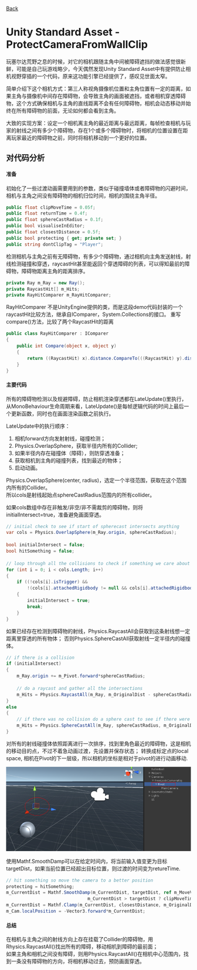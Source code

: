 
[Back](index.md)

# Unity Standard Asset - ProtectCameraFromWallClip

玩塞尔达荒野之息的时候，对它的相机跟随主角中间被障碍遮挡的做法感觉很新鲜，可能是自己玩游戏略少，今天偶然发现Unity Standard Asset中有提供防止相机视野穿插的一个代码，原来这功能引擎已经提供了，感叹见世面太窄。

简单介绍下这个相机方式：第三人称视角摄像机位置和主角位置有一定的距离，如果主角与摄像机中间存在障碍物，会导致主角的画面被遮挡，或者相机穿透障碍物，这个方式确保相机与主角的直线距离不会有任何障碍物，相机会动态移动并始终在所有障碍物的前面，无论如何都会看到主角。

大致的实现方案：设定一个相机离主角的最近距离与最远距离，每帧检查相机与玩家的射线之间有多少个障碍物，存在1个或多个障碍物时，将相机的位置设置在距离玩家最近的障碍物之前，同时将相机移动到一个更好的位置。


## 对代码分析

#### 准备

初始化了一些过渡动画需要用到的参数，类似于碰撞墙体或者障碍物的闪避时间，相机与主角之间没有障碍物的相机归位时间，相机的围绕主角半径。
``` csharp
public float clipMoveTime = 0.05f;             
public float returnTime = 0.4f;                
public float sphereCastRadius = 0.1f;          
public bool visualiseInEditor;                 
public float closestDistance = 0.5f;           
public bool protecting { get; private set; }   
public string dontClipTag = "Player";          
```

检测相机与主角之前有无障碍物，有多少个障碍物，通过相机向主角发送射线，射线检测碰撞和穿透，raycastHit甚至能返回个穿透障碍的列表，可以得知最前的障碍物，障碍物距离主角的距离排序。
``` csharp
private Ray m_Ray = new Ray();            
private RaycastHit[] m_Hits;              
private RayHitComparer m_RayHitComparer;  
```

RayHitComparer 不是UnityEngine提供的类，而是这段demo代码封装的一个raycastHit比较方法，继承自IComparer，System.Collections的接口。
重写compare()方法，比较了两个RaycastHit的距离
``` csharp
public class RayHitComparer : IComparer
{
    public int Compare(object x, object y)
    {
        return ((RaycastHit) x).distance.CompareTo(((RaycastHit) y).distance);
    }
}
```


#### 主要代码

所有的障碍物检测以及规避障碍，防止相机渲染穿透都在LateUpdate()里执行，从MonoBehaviour生命周期来看，LateUpdate()是每帧逻辑代码的时间上最后一个更新函数，同时也在画面渲染函数之前执行。

LateUpdate中的执行顺序：
1. 相机forward方向发射射线，碰撞检测；
2. Physics.OverlapSphere，获取半径内所有的Collider;
3. 如果半径内存在碰撞体（障碍），则防穿透准备；
4. 获取相机到主角的碰撞列表，找到最近的物体；
5. 启动动画。



Physics.OverlapSphere(center, radius)，选定一个半径范围，获取在这个范围内所有的Collider。  
所以cols是射线起始点sphereCastRadius范围内的所有collider。  

如果cols数组中存在非触发/非空/非不需裁剪的障碍物，则将initialIntersect=true，准备避免画面穿透。

``` csharp
// initial check to see if start of spherecast intersects anything
var cols = Physics.OverlapSphere(m_Ray.origin, sphereCastRadius);

bool initialIntersect = false;
bool hitSomething = false;

// loop through all the collisions to check if something we care about
for (int i = 0; i < cols.Length; i++)
{
    if ((!cols[i].isTrigger) &&
        !(cols[i].attachedRigidbody != null && cols[i].attachedRigidbody.CompareTag(dontClipTag)))
    {
        initialIntersect = true;
        break;
    }
}

```


如果已经存在检测到障碍物的射线，Physics.RaycastAll会获取到这条射线想一定距离里穿透的所有物体；
否则Physics.SphereCastAll获取射线一定半径内的碰撞体。

``` csharp
// if there is a collision
if (initialIntersect)
{
    m_Ray.origin += m_Pivot.forward*sphereCastRadius;

    // do a raycast and gather all the intersections
    m_Hits = Physics.RaycastAll(m_Ray, m_OriginalDist - sphereCastRadius);
}
else
{
    // if there was no collision do a sphere cast to see if there were any other collisions
    m_Hits = Physics.SphereCastAll(m_Ray, sphereCastRadius, m_OriginalDist + sphereCastRadius);
}

```



对所有的射线碰撞体依照距离进行一次排序，找到里角色最近的障碍物，这是相机的移动目的点，不过不着急动画过渡，先设置并保存状态；
转换成标定点的local space, 相机在Pivot的下一层级，所以相机的坐标是相对于pivot的进行动画移动.

![标定点位置图片](Images/ProtectCamera_pivot_position.png)

使用Mathf.SmoothDamp可以在给定时间内，将当前输入值变更为目标targetDist，如果当前位置已经超出目标位置，则过渡的时间变为retureTime.
``` csharp
// hit something so move the camera to a better position
protecting = hitSomething;
m_CurrentDist = Mathf.SmoothDamp(m_CurrentDist, targetDist, ref m_MoveVelocity,
                               m_CurrentDist > targetDist ? clipMoveTime : returnTime);
m_CurrentDist = Mathf.Clamp(m_CurrentDist, closestDistance, m_OriginalDist);
m_Cam.localPosition = -Vector3.forward*m_CurrentDist;

```



#### 总结

在相机与主角之间的射线方向上存在挂载了Collider的障碍物，用Rhysics.RaycastAll()找出所有的障碍，移动相机到障碍的最前面；  
如果主角和相机之间没有障碍，则用Physics.RaycastAll()在相机中心范围内，找到一条没有障碍物的方向，将相机移动过去，预防画面穿透。